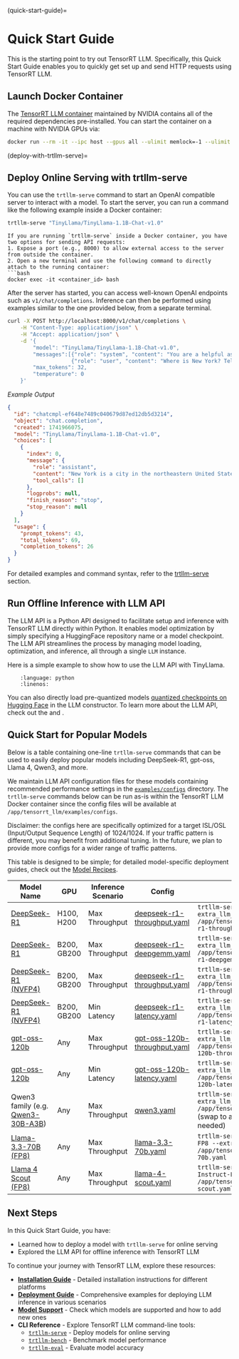 (quick-start-guide)=

# Quick Start Guide

This is the starting point to try out TensorRT LLM. Specifically, this Quick Start Guide enables you to quickly get set up and send HTTP requests using TensorRT LLM.


## Launch Docker Container

The [TensorRT LLM container](https://catalog.ngc.nvidia.com/orgs/nvidia/teams/tensorrt-llm/containers/release/tags) maintained by NVIDIA contains all of the required dependencies pre-installed. You can start the container on a machine with NVIDIA GPUs via:

```bash
docker run --rm -it --ipc host --gpus all --ulimit memlock=-1 --ulimit stack=67108864 -p 8000:8000 nvcr.io/nvidia/tensorrt-llm/release:x.y.z
```


(deploy-with-trtllm-serve)=
## Deploy Online Serving with trtllm-serve

You can use the `trtllm-serve` command to start an OpenAI compatible server to interact with a model.
To start the server, you can run a command like the following example inside a Docker container:

```bash
trtllm-serve "TinyLlama/TinyLlama-1.1B-Chat-v1.0"
```

```{note}
If you are running `trtllm-serve` inside a Docker container, you have two options for sending API requests:
1. Expose a port (e.g., 8000) to allow external access to the server from outside the container.
2. Open a new terminal and use the following command to directly attach to the running container:
```bash
docker exec -it <container_id> bash
```

After the server has started, you can access well-known OpenAI endpoints such as `v1/chat/completions`.
Inference can then be performed using examples similar to the one provided below, from a separate terminal.

```bash
curl -X POST http://localhost:8000/v1/chat/completions \
    -H "Content-Type: application/json" \
    -H "Accept: application/json" \
    -d '{
        "model": "TinyLlama/TinyLlama-1.1B-Chat-v1.0",
        "messages":[{"role": "system", "content": "You are a helpful assistant."},
                    {"role": "user", "content": "Where is New York? Tell me in a single sentence."}],
        "max_tokens": 32,
        "temperature": 0
    }'
```

_Example Output_

```json
{
  "id": "chatcmpl-ef648e7489c040679d87ed12db5d3214",
  "object": "chat.completion",
  "created": 1741966075,
  "model": "TinyLlama/TinyLlama-1.1B-Chat-v1.0",
  "choices": [
    {
      "index": 0,
      "message": {
        "role": "assistant",
        "content": "New York is a city in the northeastern United States, located on the eastern coast of the state of New York.",
        "tool_calls": []
      },
      "logprobs": null,
      "finish_reason": "stop",
      "stop_reason": null
    }
  ],
  "usage": {
    "prompt_tokens": 43,
    "total_tokens": 69,
    "completion_tokens": 26
  }
}
```

For detailed examples and command syntax, refer to the [trtllm-serve](commands/trtllm-serve/trtllm-serve.rst) section.

## Run Offline Inference with LLM API
The LLM API is a Python API designed to facilitate setup and inference with TensorRT LLM directly within Python. It enables model optimization by simply specifying a HuggingFace repository name or a model checkpoint. The LLM API streamlines the process by managing model loading, optimization, and inference, all through a single `LLM` instance.

Here is a simple example to show how to use the LLM API with TinyLlama.

```{literalinclude} ../../examples/llm-api/quickstart_example.py
    :language: python
    :linenos:
```

You can also directly load pre-quantized models [quantized checkpoints on Hugging Face](https://huggingface.co/collections/nvidia/model-optimizer-66aa84f7966b3150262481a4) in the LLM constructor.
To learn more about the LLM API, check out the [](llm-api/index) and [](examples/llm_api_examples).

## Quick Start for Popular Models

Below is a table containing one-line `trtllm-serve` commands that can be used to easily deploy popular models including DeepSeek-R1, gpt-oss, Llama 4, Qwen3, and more.

We maintain LLM API configuration files for these models containing recommended performance settings in the [`examples/configs`](https://github.com/NVIDIA/TensorRT-LLM/tree/main/examples/configs) directory. The `trtllm-serve` commands below can be run as-is within the TensorRT LLM Docker container since the config files will be available at `/app/tensorrt_llm/examples/configs`. 

Disclaimer: the configs here are specifically optimized for a target ISL/OSL (Input/Output Sequence Length) of 1024/1024. If your traffic pattern is different, you may benefit from additional tuning. In the future, we plan to provide more configs for a wider range of traffic patterns.

This table is designed to be simple; for detailed model-specific deployment guides, check out the [Model Recipes](deployment-guide/index.rst).

| Model Name | GPU | Inference Scenario | Config | Command |
|------|------|------|------|------|
| [DeepSeek-R1](https://huggingface.co/deepseek-ai/DeepSeek-R1-0528) | H100, H200 | Max Throughput | [deepseek-r1-throughput.yaml](https://github.com/NVIDIA/TensorRT-LLM/blob/main/examples/configs/deepseek-r1-throughput.yaml) | `trtllm-serve deepseek-ai/DeepSeek-R1-0528 --extra_llm_api_options /app/tensorrt_llm/examples/configs/deepseek-r1-throughput.yaml` |
| [DeepSeek-R1](https://huggingface.co/deepseek-ai/DeepSeek-R1-0528) | B200, GB200 | Max Throughput | [deepseek-r1-deepgemm.yaml](https://github.com/NVIDIA/TensorRT-LLM/blob/main/examples/configs/deepseek-r1-deepgemm.yaml) | `trtllm-serve deepseek-ai/DeepSeek-R1-0528 --extra_llm_api_options /app/tensorrt_llm/examples/configs/deepseek-r1-deepgemm.yaml` |
| [DeepSeek-R1 (NVFP4)](https://huggingface.co/nvidia/DeepSeek-R1-FP4) | B200, GB200 | Max Throughput | [deepseek-r1-throughput.yaml](https://github.com/NVIDIA/TensorRT-LLM/blob/main/examples/configs/deepseek-r1-throughput.yaml) | `trtllm-serve nvidia/DeepSeek-R1-FP4 --extra_llm_api_options /app/tensorrt_llm/examples/configs/deepseek-r1-throughput.yaml` |
| [DeepSeek-R1 (NVFP4)](https://huggingface.co/nvidia/DeepSeek-R1-FP4-v2) | B200, GB200 | Min Latency | [deepseek-r1-latency.yaml](https://github.com/NVIDIA/TensorRT-LLM/blob/main/examples/configs/deepseek-r1-latency.yaml) | `trtllm-serve nvidia/DeepSeek-R1-FP4-v2 --extra_llm_api_options /app/tensorrt_llm/examples/configs/deepseek-r1-latency.yaml` |
| [gpt-oss-120b](https://huggingface.co/openai/gpt-oss-120b) | Any | Max Throughput | [gpt-oss-120b-throughput.yaml](https://github.com/NVIDIA/TensorRT-LLM/blob/main/examples/configs/gpt-oss-120b-throughput.yaml) | `trtllm-serve openai/gpt-oss-120b --extra_llm_api_options /app/tensorrt_llm/examples/configs/gpt-oss-120b-throughput.yaml` |
| [gpt-oss-120b](https://huggingface.co/openai/gpt-oss-120b) | Any | Min Latency | [gpt-oss-120b-latency.yaml](https://github.com/NVIDIA/TensorRT-LLM/blob/main/examples/configs/gpt-oss-120b-latency.yaml) | `trtllm-serve openai/gpt-oss-120b --extra_llm_api_options /app/tensorrt_llm/examples/configs/gpt-oss-120b-latency.yaml` |
| Qwen3 family (e.g. [Qwen3-30B-A3B](https://huggingface.co/Qwen/Qwen3-30B-A3B)) | Any | Max Throughput | [qwen3.yaml](https://github.com/NVIDIA/TensorRT-LLM/blob/main/examples/configs/qwen3.yaml) | `trtllm-serve Qwen/Qwen3-30B-A3B --extra_llm_api_options /app/tensorrt_llm/examples/configs/qwen3.yaml` <br>(swap to another Qwen3 model name as needed) |
| [Llama-3.3-70B (FP8)](https://huggingface.co/nvidia/Llama-3.3-70B-Instruct-FP8) | Any | Max Throughput | [llama-3.3-70b.yaml](https://github.com/NVIDIA/TensorRT-LLM/blob/main/examples/configs/llama-3.3-70b.yaml) | `trtllm-serve nvidia/Llama-3.3-70B-Instruct-FP8 --extra_llm_api_options /app/tensorrt_llm/examples/configs/llama-3.3-70b.yaml` |
| [Llama 4 Scout (FP8)](https://huggingface.co/nvidia/Llama-4-Scout-17B-16E-Instruct-FP8) | Any | Max Throughput | [llama-4-scout.yaml](https://github.com/NVIDIA/TensorRT-LLM/blob/main/examples/configs/llama-4-scout.yaml) | `trtllm-serve nvidia/Llama-4-Scout-17B-16E-Instruct-FP8 --extra_llm_api_options /app/tensorrt_llm/examples/configs/llama-4-scout.yaml` |

## Next Steps

In this Quick Start Guide, you have:

- Learned how to deploy a model with `trtllm-serve` for online serving
- Explored the LLM API for offline inference with TensorRT LLM

To continue your journey with TensorRT LLM, explore these resources:

- **[Installation Guide](installation/index.rst)** - Detailed installation instructions for different platforms
- **[Deployment Guide](examples/llm_api_examples)** - Comprehensive examples for deploying LLM inference in various scenarios
- **[Model Support](models/supported-models.md)** - Check which models are supported and how to add new ones
- **CLI Reference** - Explore TensorRT LLM command-line tools:
  - [`trtllm-serve`](commands/trtllm-serve/trtllm-serve.rst) - Deploy models for online serving
  - [`trtllm-bench`](commands/trtllm-bench.rst) - Benchmark model performance
  - [`trtllm-eval`](commands/trtllm-eval.rst) - Evaluate model accuracy
